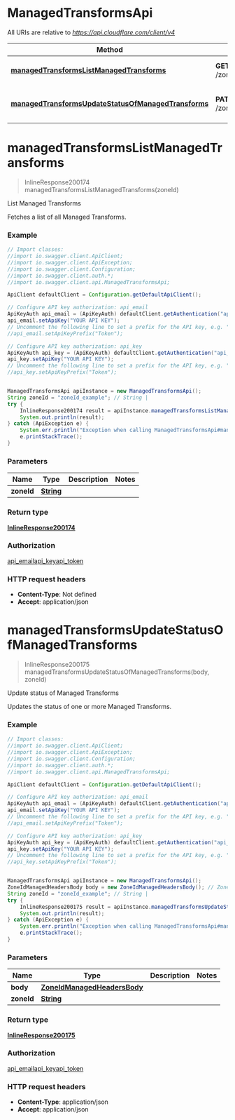 # ManagedTransformsApi

All URIs are relative to *https://api.cloudflare.com/client/v4*

Method | HTTP request | Description
------------- | ------------- | -------------
[**managedTransformsListManagedTransforms**](ManagedTransformsApi.md#managedTransformsListManagedTransforms) | **GET** /zones/{zone_id}/managed_headers | List Managed Transforms
[**managedTransformsUpdateStatusOfManagedTransforms**](ManagedTransformsApi.md#managedTransformsUpdateStatusOfManagedTransforms) | **PATCH** /zones/{zone_id}/managed_headers | Update status of Managed Transforms

<a name="managedTransformsListManagedTransforms"></a>
# **managedTransformsListManagedTransforms**
> InlineResponse200174 managedTransformsListManagedTransforms(zoneId)

List Managed Transforms

Fetches a list of all Managed Transforms.

### Example
```java
// Import classes:
//import io.swagger.client.ApiClient;
//import io.swagger.client.ApiException;
//import io.swagger.client.Configuration;
//import io.swagger.client.auth.*;
//import io.swagger.client.api.ManagedTransformsApi;

ApiClient defaultClient = Configuration.getDefaultApiClient();

// Configure API key authorization: api_email
ApiKeyAuth api_email = (ApiKeyAuth) defaultClient.getAuthentication("api_email");
api_email.setApiKey("YOUR API KEY");
// Uncomment the following line to set a prefix for the API key, e.g. "Token" (defaults to null)
//api_email.setApiKeyPrefix("Token");

// Configure API key authorization: api_key
ApiKeyAuth api_key = (ApiKeyAuth) defaultClient.getAuthentication("api_key");
api_key.setApiKey("YOUR API KEY");
// Uncomment the following line to set a prefix for the API key, e.g. "Token" (defaults to null)
//api_key.setApiKeyPrefix("Token");


ManagedTransformsApi apiInstance = new ManagedTransformsApi();
String zoneId = "zoneId_example"; // String | 
try {
    InlineResponse200174 result = apiInstance.managedTransformsListManagedTransforms(zoneId);
    System.out.println(result);
} catch (ApiException e) {
    System.err.println("Exception when calling ManagedTransformsApi#managedTransformsListManagedTransforms");
    e.printStackTrace();
}
```

### Parameters

Name | Type | Description  | Notes
------------- | ------------- | ------------- | -------------
 **zoneId** | [**String**](.md)|  |

### Return type

[**InlineResponse200174**](InlineResponse200174.md)

### Authorization

[api_email](../README.md#api_email)[api_key](../README.md#api_key)[api_token](../README.md#api_token)

### HTTP request headers

 - **Content-Type**: Not defined
 - **Accept**: application/json

<a name="managedTransformsUpdateStatusOfManagedTransforms"></a>
# **managedTransformsUpdateStatusOfManagedTransforms**
> InlineResponse200175 managedTransformsUpdateStatusOfManagedTransforms(body, zoneId)

Update status of Managed Transforms

Updates the status of one or more Managed Transforms.

### Example
```java
// Import classes:
//import io.swagger.client.ApiClient;
//import io.swagger.client.ApiException;
//import io.swagger.client.Configuration;
//import io.swagger.client.auth.*;
//import io.swagger.client.api.ManagedTransformsApi;

ApiClient defaultClient = Configuration.getDefaultApiClient();

// Configure API key authorization: api_email
ApiKeyAuth api_email = (ApiKeyAuth) defaultClient.getAuthentication("api_email");
api_email.setApiKey("YOUR API KEY");
// Uncomment the following line to set a prefix for the API key, e.g. "Token" (defaults to null)
//api_email.setApiKeyPrefix("Token");

// Configure API key authorization: api_key
ApiKeyAuth api_key = (ApiKeyAuth) defaultClient.getAuthentication("api_key");
api_key.setApiKey("YOUR API KEY");
// Uncomment the following line to set a prefix for the API key, e.g. "Token" (defaults to null)
//api_key.setApiKeyPrefix("Token");


ManagedTransformsApi apiInstance = new ManagedTransformsApi();
ZoneIdManagedHeadersBody body = new ZoneIdManagedHeadersBody(); // ZoneIdManagedHeadersBody | 
String zoneId = "zoneId_example"; // String | 
try {
    InlineResponse200175 result = apiInstance.managedTransformsUpdateStatusOfManagedTransforms(body, zoneId);
    System.out.println(result);
} catch (ApiException e) {
    System.err.println("Exception when calling ManagedTransformsApi#managedTransformsUpdateStatusOfManagedTransforms");
    e.printStackTrace();
}
```

### Parameters

Name | Type | Description  | Notes
------------- | ------------- | ------------- | -------------
 **body** | [**ZoneIdManagedHeadersBody**](ZoneIdManagedHeadersBody.md)|  |
 **zoneId** | [**String**](.md)|  |

### Return type

[**InlineResponse200175**](InlineResponse200175.md)

### Authorization

[api_email](../README.md#api_email)[api_key](../README.md#api_key)[api_token](../README.md#api_token)

### HTTP request headers

 - **Content-Type**: application/json
 - **Accept**: application/json

